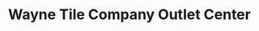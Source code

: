 ---
title: "Wayne Tile Company Outlet Center"
url: /wayne/wayne-tile-company-outlet-center/
shop: tiles
---